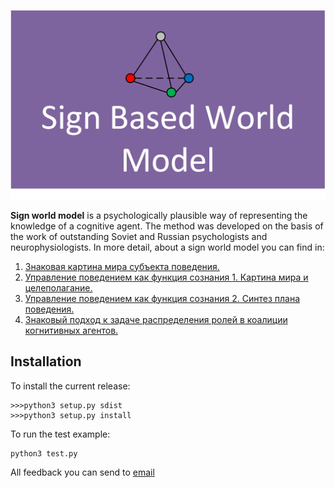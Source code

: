 
![Sign World Model](SWM.png "Title")


**Sign world model** is a psychologically plausible way 
of representing the knowledge of a cognitive agent. The method was 
developed on the basis of the work of outstanding Soviet and 
Russian psychologists and neurophysiologists. In more detail, 
about a sign world model you can find in:
1. [Знаковая картина мира субъекта поведения.](content/book1.pdf)
2. [Управление поведением как функция сознания 1. Картина мира и целеполагание.](content/swm2014.pdf)
3. [Управление поведением как функция сознания 2. Синтез плана поведения.](content/swm2015.pdf)
4. [Знаковый подход к задаче распределения ролей в
коалиции когнитивных агентов.](content/roles2017.pdf)
## Installation

To install the current release:

```
>>>python3 setup.py sdist
>>>python3 setup.py install
```

To run the test example:

```
python3 test.py
```

All feedback you can send to [email](mailto:kiselev@isa.ru)